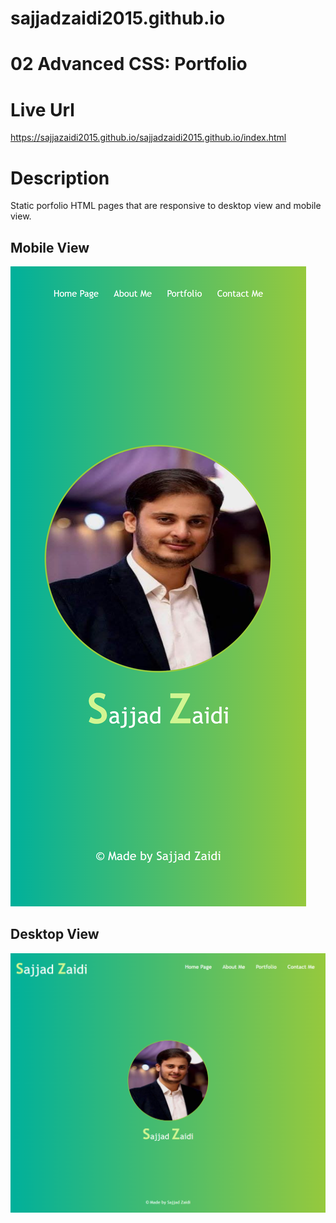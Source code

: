 # sajjadzaidi2015.github.io

# 02 Advanced CSS: Portfolio

# Live Url
https://sajjazaidi2015.github.io/sajjadzaidi2015.github.io/index.html

# Description
Static porfolio HTML pages that are responsive to desktop view and mobile view.


## Mobile View

![Personal profile. Mobile View](./assets/images/sajjazaidi2015.github.io_sajjadzaidi2015.github.io_index.html(iPhone%2012%20Pro).png)

## Desktop View

![Personal profile. Desktop View](./assets/images/sajjazaidi2015.github.io_sajjadzaidi2015.github.io_index.html.png)
